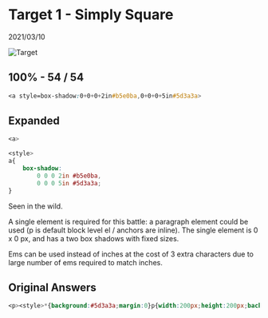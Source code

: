 # Target 1 - Simply Square

2021/03/10

![Target](https://cssbattle.dev/targets/1.png)

## 100% - 54 / 54

```css
<a style=box-shadow:0+0+0+2in#b5e0ba,0+0+0+5in#5d3a3a>
```

## Expanded

```css
<a>

<style>
a{
    box-shadow:
        0 0 0 2in #b5e0ba,
        0 0 0 5in #5d3a3a;
}
```

Seen in the wild.

A single element is required for this battle: a paragraph element could be used (p is default block level el / anchors are inline).
The single element is 0 x 0 px, and has a two box shadows with fixed sizes.

Ems can be used instead of inches at the cost of 3 extra characters due to large number of ems required to match inches.

## Original Answers

```css
<p><style>*{background:#5d3a3a;margin:0}p{width:200px;height:200px;background:#B5E0BA
```
